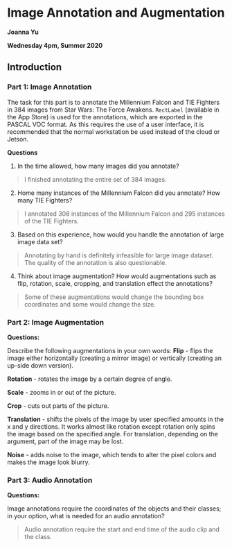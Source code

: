 # Image Annotation and Augmentation
**Joanna Yu**

**Wednesday 4pm, Summer 2020**

## Introduction

### Part 1: Image Annotation
The task for this part is to annotate the Millennium Falcon and TIE Fighters in 384 images from Star Wars: The Force Awakens. `RectLabel` (available in the App Store) is used for the annotations, which are exported in the PASCAL VOC format. As this requires the use of a user interface, it is recommended that the normal workstation be used instead of the cloud or Jetson.

**Questions**
1. In the time allowed, how many images did you annotate?
> I finished annotating the entire set of 384 images.

2. Home many instances of the Millennium Falcon did you annotate? How many TIE Fighters?
> I annotated 308 instances of the Millennium Falcon and 295 instances of the TIE Fighters.

3. Based on this experience, how would you handle the annotation of large image data set?
> Annotating by hand is definitely infeasible for large image dataset. The quality of the annotation is also questionable.

4. Think about image augmentation? How would augmentations such as flip, rotation, scale, cropping, and translation effect the annotations?
> Some of these augmentations would change the bounding box coordinates and some would change the size. 

### Part 2: Image Augmentation
**Questions:**

Describe the following augmentations in your own words:
**Flip** - flips the image either horizontally (creating a mirror image) or vertically (creating an up-side down version).

**Rotation** - rotates the image by a certain degree of angle. 

**Scale** - zooms in or out of the picture. 

**Crop** - cuts out parts of the picture. 

**Translation** - shifts the pixels of the image by user specified amounts in the x and y directions. It works almost like rotation except rotation only spins the image based on the specified angle. For translation, depending on the argument, part of the image may be lost.  

**Noise** - adds noise to the image, which tends to alter the pixel colors and makes the image look blurry.

### Part 3: Audio Annotation
**Questions:**

Image annotations require the coordinates of the objects and their classes; in your option, what is needed for an audio annotation?
> Audio annotation require the start and end time of the audio clip and the class. 
